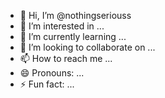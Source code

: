 - 👋 Hi, I’m @nothingseriouss
- 👀 I’m interested in ...
- 🌱 I’m currently learning ...
- 💞️ I’m looking to collaborate on ...
- 📫 How to reach me ...
- 😄 Pronouns: ...
- ⚡ Fun fact: ...

<!---
nothingseriouss/nothingseriouss is a ✨ special ✨ repository because its `README.md` (this file) appears on your GitHub profile.
You can click the Preview link to take a look at your changes.
--->

